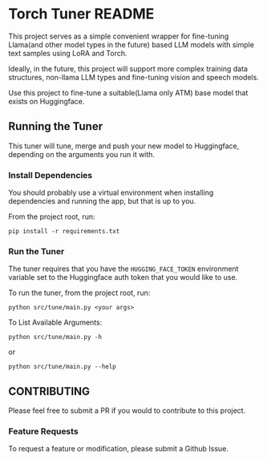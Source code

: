 # Torch Tuner README

This project serves as a simple convenient wrapper for fine-tuning 
Llama(and other model types in the future) based LLM models with simple text samples using LoRA and Torch.

Ideally, in the future, this project will support more complex training data structures,
non-llama LLM types and fine-tuning vision and speech models.

Use this project to fine-tune a suitable(Llama only ATM) base model that exists on Huggingface.

## Running the Tuner

This tuner will tune, merge and push your new model to Huggingface, depending on the arguments
you run it with.

### Install Dependencies

You should probably use a virtual environment
when installing dependencies and running the app,
but that is up to you.

From the project root, run:

```shell
pip install -r requirements.txt
```

### Run the Tuner

The tuner requires that you have the `HUGGING_FACE_TOKEN` environment
variable set to the Huggingface auth token that you would like to use.

To run the tuner, from the project root, run:

```shell
python src/tune/main.py <your args>
```

To List Available Arguments:

```shell
python src/tune/main.py -h
```

or

```shell
python src/tune/main.py --help
```

## CONTRIBUTING

Please feel free to submit a PR if you would to contribute to 
this project.

### Feature Requests

To request a feature or modification, please
submit a Github Issue.
